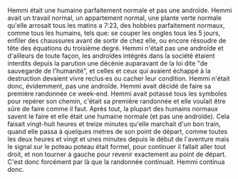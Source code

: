 Hemmi était une humaine parfaitement normale et pas une androïde. Hemmi avait un travail normal, un appartement normal, une plante verte normale qu'elle arrosait tous les matins a 7:23, des hobbies parfaitement normaux, comme tous les humains, tels que: se couper les ongles tous les 5 jours, enfiler des chaussures avant de sortir de chez elle, ou encore résoudre de tête des équations du troisième degré. Hemmi n'était pas une androïde et d'ailleurs de toute façon, les androïdes intégrés dans la société étaient interdits depuis la parution une décénie auparavant de la loi dite "de sauvegarde de l'humanité", et celles et ceux qui avaient échappé à la destruction devaient vivre reclus·es ou cacher leur condition. Hemmi n'était donc, évidemment, pas une androïde. Hemmi avait décidé de faire sa première randonnée ce week-end. Hemmi avait potassé tous les symboles pour repérer son chemin, c'était sa première randonnée et elle voulait être sûre de faire comme il faut. Après tout, la plupart des humains normaux savent le faire et elle était une humaine normale (et pas une androïde). Cela faisait vingt-huit heures et treize minutes qu'elle marchait d'un bon train, quand elle passa à quelques metres de son point de départ, comme toutes les deux heures et vingt et unes minutes depuis le début de l'aventure mais le signal sur le poteau poteau était formel, pour continuer il fallait aller tout droit, et non tourner à gauche pour revenir exactement au point de départ. C'est donc forcément par là que la randonnée continuait. Hemmi continua donc.
